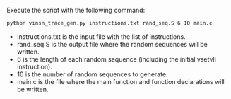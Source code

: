 Execute the script with the following command:

```bash
python vinsn_trace_gen.py instructions.txt rand_seq.S 6 10 main.c
```

 - instructions.txt is the input file with the list of instructions.
 - rand_seq.S is the output file where the random sequences will be written.
 - 6 is the length of each random sequence (including the initial vsetvli instruction).
 - 10 is the number of random sequences to generate.
 - main.c is the file where the main function and function declarations will be written.